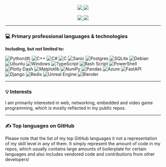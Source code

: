 <p align="center">
  <a href="https://github.com/tuokri/github-readme-stats#gh-dark-mode-only">
    <img src="https://gh-readme-stats-cache.fly.dev/api?username=tuokri&count_private=true&theme=synthwave&show_icons=true&include_all_commits=true&hide_rank=false&rank_icon=github#gh-dark-mode-only" />
  </a>
  
  <a href="https://github.com/tuokri/github-readme-stats#gh-light-mode-only">
    <img src="https://gh-readme-stats-cache.fly.dev/api?username=tuokri&count_private=true&theme=default&show_icons=true&include_all_commits=true&hide_rank=false&rank_icon=github#gh-light-mode-only" />
  </a>
</p>

<p align="center">
  <a href="https://github.com/tuokri/github-readme-stats#gh-dark-mode-only">
    <img src="https://gh-readme-stats-cache.fly.dev/api/top-langs/?username=tuokri&layout=compact&theme=synthwave&langs_count=10&count_private=true&size_weight=0.6&count_weight=0.4&exclude_repo=github-readme-stats,DPP,mumble,UnrealEngine,pyspellchecker,ftp-tail,SquadJS,CnC_Remastered_Collection,UDK-Lite,UE3-LibHTTP#gh-dark-mode-only" />
  </a>
  
  <a href="https://github.com/tuokri/github-readme-stats#gh-light-mode-only">
    <img src="https://gh-readme-stats-cache.fly.dev/api/top-langs/?username=tuokri&layout=compact&theme=default&langs_count=10&count_private=true&size_weight=0.6&count_weight=0.4&exclude_repo=github-readme-stats,DPP,mumble,UnrealEngine,pyspellchecker,ftp-tail,SquadJS,CnC_Remastered_Collection,UDK-Lite,UE3-LibHTTP#gh-light-mode-only" />
  </a>
</p>

---

### :computer: Primary professional languages & technologies

**Including, but *not* limited to:**

![Python](https://img.shields.io/badge/python-3670A0?style=for-the-badge&logo=python&logoColor=ffdd54)(#)
![C++](https://img.shields.io/badge/c++-%2300599C.svg?style=for-the-badge&logo=c%2B%2B&logoColor=white)
![C#](https://img.shields.io/badge/c%23-%23239120.svg?style=for-the-badge&logo=csharp&logoColor=white)
![C](https://img.shields.io/badge/c-%2300599C.svg?style=for-the-badge&logo=c&logoColor=white)
![Sanic](https://img.shields.io/badge/Sanic-cc004d?style=for-the-badge&logo=sanic)
![Postgres](https://img.shields.io/badge/postgres-%23316192.svg?style=for-the-badge&logo=postgresql&logoColor=white)
![SQLite](https://img.shields.io/badge/sqlite-%2307405e.svg?style=for-the-badge&logo=sqlite&logoColor=white)
![Debian](https://img.shields.io/badge/Debian-D70A53?style=for-the-badge&logo=debian&logoColor=white)
![Ubuntu](https://img.shields.io/badge/Ubuntu-E95420?style=for-the-badge&logo=ubuntu&logoColor=white)
![Windows](https://img.shields.io/badge/Windows-0078D6?style=for-the-badge&logo=windows&logoColor=white)
![TypeScript](https://img.shields.io/badge/typescript-%23007ACC.svg?style=for-the-badge&logo=typescript&logoColor=white)
![Bash Script](https://img.shields.io/badge/bash_script-%23121011.svg?style=for-the-badge&logo=gnu-bash&logoColor=white)
![PowerShell](https://img.shields.io/badge/PowerShell-%235391FE.svg?style=for-the-badge&logo=powershell&logoColor=white)
![Plotly Dash](https://img.shields.io/badge/plotly-3F4F75.svg?style=for-the-badge&logo=plotly&logoColor=white)
![Matplotlib](https://img.shields.io/badge/Matplotlib-%23ffffff.svg?style=for-the-badge&logo=Matplotlib&logoColor=black)
![NumPy](https://img.shields.io/badge/numpy-%23013243.svg?style=for-the-badge&logo=numpy&logoColor=white)
![Pandas](https://img.shields.io/badge/pandas-%23150458.svg?style=for-the-badge&logo=pandas&logoColor=white)
![Azure](https://img.shields.io/badge/azure-%230072C6.svg?style=for-the-badge&logo=microsoftazure&logoColor=white)
![FastAPI](https://img.shields.io/badge/FastAPI-005571?style=for-the-badge&logo=fastapi)
![Django](https://img.shields.io/badge/django-%23092E20.svg?style=for-the-badge&logo=django&logoColor=white)
![Redis](https://img.shields.io/badge/redis-%23DD0031.svg?style=for-the-badge&logo=redis&logoColor=white)
![Unreal Engine](https://img.shields.io/badge/unrealengine-%23313131.svg?style=for-the-badge&logo=unrealengine&logoColor=white)
![Blender](https://img.shields.io/badge/blender-%23F5792A.svg?style=for-the-badge&logo=blender&logoColor=white)

---

### :bulb: Interests

I am primarily interested in web, networking, embedded and video game programming, which is mostly reflected in my public repos.

---

### :writing_hand: Top languages on GitHub

Please note that the list of my top GitHub languages it not a representation of my skill level in any of them.
It simply represent the amount of code in my repos, which usually contains large amounts of boilerplate for
certain languages and also includes vendored code and contributions from other developers!

